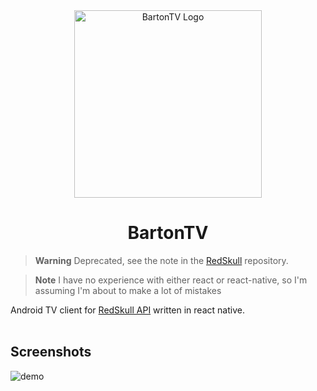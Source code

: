 <div align=center>
    <img alt="BartonTV Logo" src="https://github.com/PlanetVormir/BartonTV/raw/main/docs/img/logo.svg?raw=true" width=300><br>
    <h1>BartonTV</h1>
</div>


> **Warning** Deprecated, see the note in the [RedSkull](https://github.com/PlanetVormir/RedSkull) repository.

> **Note** I have no experience with either react or react-native, so I'm assuming I'm about to make a lot of mistakes

Android TV client for [RedSkull API](https://github.com/PlanetVormir/RedSkull) written in react native.<br><br>

## Screenshots

![demo](https://user-images.githubusercontent.com/75830554/198812736-8af9cec8-58c1-4123-8597-10a0fd52aa1c.gif)
